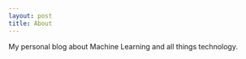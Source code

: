 ```yaml
---
layout: post
title: About
---
```


My personal blog about Machine Learning and all things technology.
